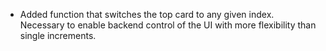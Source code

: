 - Added function that switches the top card to any given index. Necessary to enable backend control of the UI with more flexibility than single increments.
